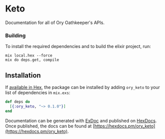 # Keto

Documentation for all of Ory Oathkeeper&#39;s APIs. 

### Building

To install the required dependencies and to build the elixir project, run:
```
mix local.hex --force
mix do deps.get, compile
```

## Installation

If [available in Hex](https://hex.pm/docs/publish), the package can be installed
by adding `ory_keto` to your list of dependencies in `mix.exs`:

```elixir
def deps do
  [{:ory_keto, "~> 0.1.0"}]
end
```

Documentation can be generated with [ExDoc](https://github.com/elixir-lang/ex_doc)
and published on [HexDocs](https://hexdocs.pm). Once published, the docs can
be found at [https://hexdocs.pm/ory_keto](https://hexdocs.pm/ory_keto).
